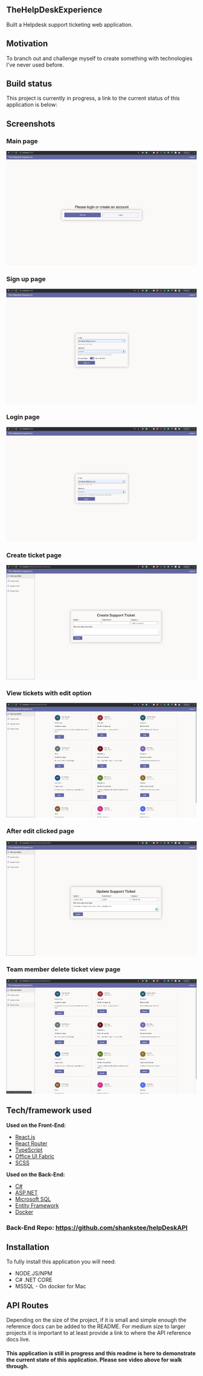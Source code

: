 ## TheHelpDeskExperience
Built a Helpdesk support ticketing web application.

## Motivation
To branch out and challenge myself to create something with technologies I've never used before. 

## Build status
This project is currently in progress, a link to the current status of this application is below:

## Screenshots
### Main page
![Main Page](./readmeImages/mainpage.png)
### Sign up page
![Sign up page](./readmeImages/signup.png)
### Login page
![Login Page](./readmeImages/login.png)
### Create ticket page
![Create ticket](./readmeImages/createTicket.png)
### View tickets with edit option
![View or edit](./readmeImages/viewOrEdit.png)
### After edit clicked page
![Update page](./readmeImages/updateTicket.png)
### Team member delete ticket view page
![Delete tickets](./readmeImages/deleteTicket.png)

## Tech/framework used

<b>Used on the Front-End:</b>

- [React.js](https://reactjs.org/docs/getting-started.html)
- [React Router](https://reacttraining.com/react-router/web/guides/quick-start)
- [TypeScript](https://www.typescriptlang.org/index.html)
- [Office UI Fabric](https://developer.microsoft.com/en-us/fabric#/)
- [SCSS](https://sass-lang.com/)

<b>Used on the Back-End:</b>

- [C#](https://docs.microsoft.com/en-us/dotnet/csharp/)
- [ASP.NET](https://docs.microsoft.com/en-us/aspnet/)
- [Microsoft SQL](https://docs.microsoft.com/en-us/sql/?view=sql-server-ver15)
- [Entity Framework](https://docs.microsoft.com/en-us/ef/core/)
- [Docker](https://www.docker.com/)

### Back-End Repo: https://github.com/shankstee/helpDeskAPI


## Installation

To fully install this application you will need:

- NODE.JS/NPM
- C# .NET CORE
- MSSQL - On docker for Mac


## API Routes

Depending on the size of the project, if it is small and simple enough the reference docs can be added to the README. For medium size to larger projects it is important to at least provide a link to where the API reference docs live.

#### This application is still in progress and this readme is here to demonstrate the current state of this application. Please see video above for walk through.
